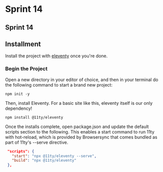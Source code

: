 # Sprint 14
## Sprint 14

## Installment
Install the project with [eleventy](https://11ty.rocks/posts/create-your-first-basic-11ty-website/) once you're done.

### Begin the Project
Open a new directory in your editor of choice, and then in your terminal do the following command to start a brand new project:

`npm init -y`

Then, install Eleventy. For a basic site like this, eleventy itself is our only dependency!

`npm install @11ty/eleventy`

Once the installs complete, open package.json and update the default scripts section to the following. This enables a start command to run 11ty with hot-reload, which is provided by Browsersync that comes bundled as part of 11ty's --serve directive.

 ```JSON 
  "scripts": {
    "start": "npx @11ty/eleventy --serve",
    "build": "npx @11ty/eleventy"
  },
```